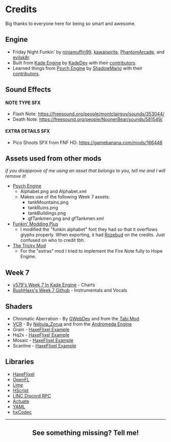 # Credits
Big thanks to everyone here for being so smart and awesome.

## Engine
- Friday Night Funkin' by [ninjamuffin99](https://twitter.com/ninja_muffin99), [kawaisprite](https://twitter.com/kawaisprite), [PhantomArcade](https://twitter.com/phantomarcade3k), and [evilsk8r](https://twitter.com/evilsk8r).
- Built from [Kade Engine](https://github.com/KadeDev/Kade-Engine) by [KadeDev](https://github.com/KadeDev) with their [contributors](https://github.com/KadeDev/Kade-Engine/graphs/contributors).
- Learned things from [Psych Engine](https://github.com/ShadowMario/FNF-PsychEngine) by [ShadowMario](https://github.com/ShadowMario) with their [contributors](https://github.com/ShadowMario/FNF-PsychEngine/graphs/contributors).

## Sound Effects
#### NOTE TYPE SFX
- Flash Note: <https://freesound.org/people/montclairguy/sounds/353044/>
- Death Note: <https://freesound.org/people/NoonerBear/sounds/581549/>

#### EXTRA DETAILS SFX
- Pico Shoots SFX from FNF HD: <https://gamebanana.com/mods/166446>

## Assets used from other mods
_if you disapprove of me using an asset that belongs to you, tell me and I will remove it!_
- [Psych Engine](https://github.com/ShadowMario/FNF-PsychEngine)
    - Alphabet.png and Alphabet.xml
    - Makes use of the following Week 7 assets:
        - tankMountains.png
        - tankRuins.png
        - tankBuildings.png
        - gfTankmen.png and gfTankmen.xml
- [Funkin' Modding Plus](https://github.com/FunkinModdingPlus/ModdingPlus)
    - I modified the "funkin alphabet" font they had so that it overflows glyphs properly. When exporting, it had [Rozebud](https://twitter.com/helpme_thebigt) on the credits. Just confused on who to credit tbh.
- [The Tricky Mod](https://github.com/KadeDev/trickster)
    - For the "extras" mod I tried to implement the Fire Note fully to Hope Engine.

## Week 7
- [y579's Week 7 In Kade Engine](https://github.com/y579/FNF-Week-7-in-Kade-Engine) - Charts
- [BushHaxs's Week 7 Github](https://github.com/BushsHaxs/fnf-week-7-code) - Instrumentals and Vocals

## Shaders
- Chromatic Aberration - By [GWebDev](https://twitter.com/DevVooshGWeb) and from the [Tabi Mod](https://gamebanana.com/mods/286388)
- [VCR](https://github.com/nebulazorua/andromeda-engine/blob/master/source/Shaders.hx) - By [Nebula_Zorua](https://twitter.com/Nebula_Zorua/) and from the [Andromeda Engine](https://github.com/nebulazorua/andromeda-engine)
- Grain - [HaxeFlixel Example](https://github.com/HaxeFlixel/flixel-demos/blob/dev/Effects/Filters/source/openfl8/Grain.hx)
- Hq2x - [HaxeFlixel Example](https://github.com/HaxeFlixel/flixel-demos/blob/dev/Effects/Filters/source/openfl8/Hq2x.hx)
- Mosaic - [HaxeFlixel Example](https://github.com/HaxeFlixel/flixel-demos/blob/dev/Effects/MosaicEffect/source/openfl8/MosaicShader.hx)
- Scanline - [HaxeFlixel Example](https://github.com/HaxeFlixel/flixel-demos/blob/dev/Effects/Filters/source/openfl8/Scanline.hx)

## Libraries
- [HaxeFlixel](https://haxeflixel.com/)
- [OpenFL](https://github.com/openfl/openfl)
- [Lime](https://github.com/openfl/lime)
- [HScript](https://github.com/HaxeFoundation/hscript)
- [LINC Discord RPC](https://github.com/Aidan63/linc_discord-rpc)
- [Actuate](https://github.com/openfl/actuate)
- [YAML](https://github.com/mikestead/hx-yaml)
- [hxCodec](https://github.com/polybiusproxy/hxCodec)

----
<center><h2>See something missing? Tell me!</h2></center>
